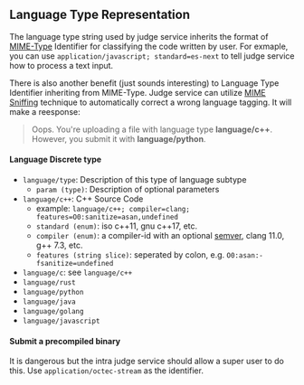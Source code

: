 ## Language Type Representation

The language type string used by judge service inherits
the format of [MIME-Type](https://developer.mozilla.org/en-US/docs/Web/HTTP/Basics_of_HTTP/MIME_types) Identifier for
classifying
the code written by user.
For exmaple, you can use `application/javascript; standard=es-next` to tell judge service how to process a text input.

There is also another benefit (just sounds interesting) to Language Type Identifier inheriting from MIME-Type. Judge
service can utilize [MIME Sniffing](https://mimesniff.spec.whatwg.org/) technique to automatically correct a wrong
language tagging. It will make a reesponse:

> Oops. You're uploading a file with language type __language/c++__. However, you submit it with __language/python__.

#### Language Discrete type

+ `language/type`: Description of this type of language subtype
  + `param (type)`: Description of optional parameters
+ `language/c++`: C++ Source Code
  + example: `language/c++; compiler=clang; features=O0:sanitize=asan,undefined`
  + `standard (enum)`: iso c++11, gnu c++17, etc.
  + `compiler (enum)`: a compiler-id with an optional [semver](https://semver.org/), clang 11.0, g++ 7.3, etc.
  + `features (string slice)`: seperated by colon, e.g. `O0:asan:-fsanitize=undefined`
+ `language/c`: see `language/c++`
+ `language/rust`
+ `language/python`
+ `language/java`
+ `language/golang`
+ `language/javascript`

#### Submit a precompiled binary

It is dangerous but the intra judge service should allow a super user to do this. Use `application/octec-stream` as the
identifier.
